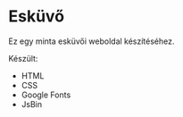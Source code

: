 # Esküvő

Ez egy minta esküvői weboldal készítéséhez.

Készült:
- HTML
- CSS
- Google Fonts
- JsBin
